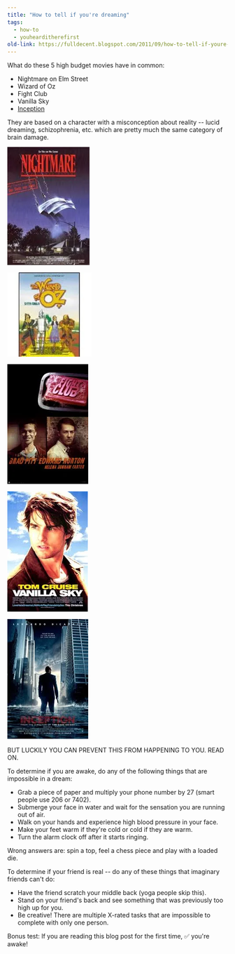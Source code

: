 ```yaml
---
title: "How to tell if you're dreaming"
tags:
  - how-to
  - youhearditherefirst
old-link: https://fulldecent.blogspot.com/2011/09/how-to-tell-if-youre-dreaming.html
---
```


What do these 5 high budget movies have in common:

- Nightmare on Elm Street
- Wizard of Oz
- Fight Club
- Vanilla Sky
- [Inception](https://fulldecent.blogspot.com/2010/12/review-of-inception-2010.html)

They are based on a character with a misconception about reality -- lucid dreaming,&nbsp;schizophrenia, etc. which are pretty much the same category of brain damage.

![Dreaming](/assets/images/2011-09-07-how-to-tell-if-youre-dreaming.webp)

![Dreaming](/assets/images/2011-09-07-how-to-tell-if-youre-dreaming-2.webp)

![Dreaming](/assets/images/2011-09-07-how-to-tell-if-youre-dreaming-3.webp)

![Dreaming](/assets/images/2011-09-07-how-to-tell-if-youre-dreaming-4.webp)

![Dreaming](/assets/images/2011-09-07-how-to-tell-if-youre-dreaming-5.webp)

BUT LUCKILY YOU CAN PREVENT THIS FROM HAPPENING TO YOU. READ ON.

To determine if you are awake, do any of the following things that are impossible in a dream:

- Grab a piece of paper and multiply your phone number by 27 (smart people use 206 or 7402).
- Submerge your face in water and wait for the sensation you are running out of air.
- Walk on your hands and experience high blood pressure in your face.
- Make your feet warm if they're cold or cold if they are warm.
- Turn the alarm clock off after it starts ringing.

Wrong answers are: spin a top, feel a chess piece and play with a loaded die.

To determine if your friend is real -- do any of these things that imaginary friends can't do:

- Have the friend scratch your middle back (yoga people skip this).
- Stand on your friend's back and see something that was previously too high up for you.
- Be creative! There are multiple X-rated tasks that are impossible to complete with only one person.&nbsp;

Bonus test: If you are reading this blog post for the first time, ✅ you're awake!
